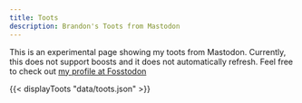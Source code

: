 ```yaml
---
title: Toots
description: Brandon's Toots from Mastodon
---
```


This is an experimental page showing my toots from Mastodon. Currently, this does not support boosts and it does not automatically refresh. Feel free to check out [my profile at Fosstodon](https://fosstodon.org/@brozek)

{{< displayToots "data/toots.json" >}}

